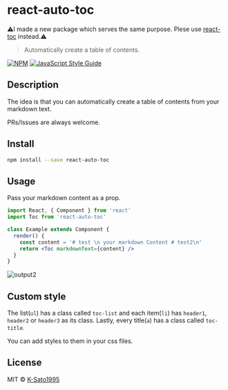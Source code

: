 # react-auto-toc
⚠️I made a new package which serves the same purpose. Plese use [react-toc](https://github.com/K-Sato1995/react-toc) instead.⚠️
> Automatically create a table of contents.

[![NPM](https://img.shields.io/npm/v/react-auto-toc.svg)](https://www.npmjs.com/package/react-auto-toc) [![JavaScript Style Guide](https://img.shields.io/badge/code_style-standard-brightgreen.svg)](https://standardjs.com)

## Description

The idea is that you can automatically create a table of contents from your markdown text.

PRs/Issues are always welcome.

## Install

```bash
npm install --save react-auto-toc
```

## Usage

Pass your markdown content as a prop.

```jsx
import React, { Component } from 'react'
import Toc from 'react-auto-toc'

class Example extends Component {
  render() {
    const content = '# test \n your markdown Content # test2\n'
    return <Toc markdownText={content} />
  }
}
```

![output2](https://user-images.githubusercontent.com/32632542/62246012-b548a900-b41d-11e9-864c-33009a1117d1.gif)

## Custom style

The list(`ul`) has a class called `toc-list` and each item(`li`) has `header1`, `header2` or `header3` as its class. Lastly, every title(`a`) has a class called `toc-title`.

You can add styles to them in your css files.

## License

MIT © [K-Sato1995](https://github.com/K-Sato1995)

